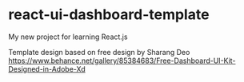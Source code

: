 # react-ui-dashboard-template

My new project for learning React.js

Template design based on free design by Sharang Deo https://www.behance.net/gallery/85384683/Free-Dashboard-UI-Kit-Designed-in-Adobe-Xd
